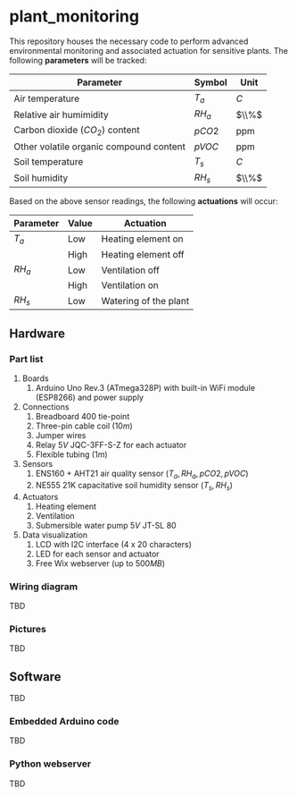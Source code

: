 # plant_monitoring

This repository houses the necessary code to perform advanced environmental monitoring and associated actuation for sensitive plants. The following **parameters** will be tracked:

Parameter                               | Symbol | Unit
----------------------------------------|--------|--------------
Air temperature                         | $T_a$  | $C$
Relative air humimidity                 | $RH_a$ | $\\%$
Carbon dioxide ($CO_ 2$) content        | $pCO2$ | $\text{ppm}$
Other volatile organic compound content | $pVOC$ | $\text{ppm}$
Soil temperature                        | $T_s$  | $C$
Soil humidity                           | $RH_s$ | $\\%$


Based on the above sensor readings, the following **actuations** will occur:

Parameter | Value | Actuation
----------|-------|-----------------------
$T_a$     | Low   | Heating element on
|         | High  | Heating element off
$RH_a$    | Low   | Ventilation off
|         | High  | Ventilation on
$RH_s$    | Low   | Watering of the plant

## Hardware

### Part list

1. Boards
    1. Arduino Uno Rev.3 (ATmega328P) with built-in WiFi module (ESP8266) and power supply
2. Connections
    1. Breadboard 400 tie-point
    2. Three-pin cable coil ($10 m$)
    3. Jumper wires
    4. Relay $5 V$ JQC-3FF-S-Z for each actuator
    5. Flexible tubing ($1 m$)
3. Sensors
    1. ENS160 + AHT21 air quality sensor ($T_a, RH_a, pCO2, pVOC$)
    2. NE555 21K capacitative soil humidity sensor ($T_s, RH_s$)
4. Actuators
    1. Heating element
    2. Ventilation
    3. Submersible water pump $5 V$ JT-SL 80
5. Data visualization
    1. LCD with I2C interface (4 x 20 characters)
    2. LED for each sensor and actuator
    3. Free Wix webserver (up to $500 MB$)

### Wiring diagram

TBD

### Pictures

TBD

## Software

TBD

### Embedded Arduino code

TBD

### Python webserver

TBD
